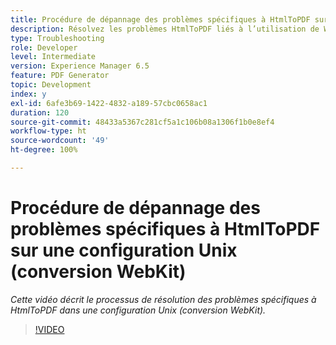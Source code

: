 ```yaml
---
title: Procédure de dépannage des problèmes spécifiques à HtmlToPDF sur une configuration Unix (conversion WebKit)
description: Résolvez les problèmes HtmlToPDF liés à l’utilisation de WebKit dans la configuration UNIX.
type: Troubleshooting
role: Developer
level: Intermediate
version: Experience Manager 6.5
feature: PDF Generator
topic: Development
index: y
exl-id: 6afe3b69-1422-4832-a189-57cbc0658ac1
duration: 120
source-git-commit: 48433a5367c281cf5a1c106b08a1306f1b0e8ef4
workflow-type: ht
source-wordcount: '49'
ht-degree: 100%

---
```


# Procédure de dépannage des problèmes spécifiques à HtmlToPDF sur une configuration Unix (conversion WebKit)

*Cette vidéo décrit le processus de résolution des problèmes spécifiques à HtmlToPDF dans une configuration Unix (conversion WebKit).*

>[!VIDEO](https://video.tv.adobe.com/v/335548?quality=12&learn=on)
